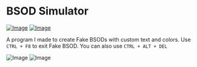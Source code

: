 # BSOD Simulator

[![Image](https://img.shields.io/badge/Download-V1.0-success?style=for-the-badge)](https://github.com/Basicprogrammer10/BSODsim/releases/download/1.0.0/BSODsim.exe) [![Image](https://img.shields.io/badge/.NET-V4.7.2+-informational?style=for-the-badge)](https://dotnet.microsoft.com/)



A program I made to create Fake BSODs with custom text and colors. Use `CTRL + F8` to exit Fake BSOD.  You can also use `CTRL + ALT + DEL`



![Image](https://i.imgur.com/fztRh5H.png)
![Image](https://i.imgur.com/UIcZvSj.png)

